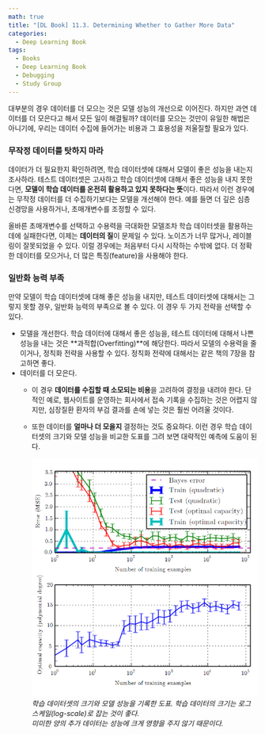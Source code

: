 ```yaml
---
math: true
title: "[DL Book] 11.3. Determining Whether to Gather More Data"
categories:
  - Deep Learning Book
tags:
  - Books
  - Deep Learning Book
  - Debugging
  - Study Group
---
```


대부분의 경우 데이터를 더 모으는 것은 모델 성능의 개선으로 이어진다. 하지만 과연 데이터를 더 모은다고 해서 모든 일이 해결될까? 데이터를 모으는 것만이 유일한 해법은 아니기에, 우리는 데이터 수집에 들어가는 비용과 그 효용성을 저울질할 필요가 있다.

### 무작정 데이터를 탓하지 마라

데이터가 더 필요한지 확인하려면, 학습 데이터셋에 대해서 모델이 좋은 성능을 내는지 조사하라. 테스트 데이터셋은 고사하고 학습 데이터셋에 대해서 좋은 성능을 내지 못한다면, **모델이 학습 데이터를 온전히 활용하고 있지 못하다는 뜻**이다. 따라서 이런 경우에는 무작정 데이터를 더 수집하기보다는 모델을 개선해야 한다. 예를 들면 더 깊은 심층 신경망을 사용하거나, 초매개변수를 조정할 수 있다.

올바른 초매개변수를 선택하고 수용력을 극대화한 모델조차 학습 데이터셋을 활용하는 데에 실패한다면, 이제는 **데이터의 질**이 문제일 수 있다. 노이즈가 너무 많거나, 레이블링이 잘못되었을 수 있다. 이럴 경우에는 처음부터 다시 시작하는 수밖에 없다. 더 정확한 데이터를 모으거나, 더 많은 특징(feature)을 사용해야 한다.

### 일반화 능력 부족

만약 모델이 학습 데이터셋에 대해 좋은 성능을 내지만, 테스트 데이터셋에 대해서는 그렇지 못할 경우, 일반화 능력의 부족으로 볼 수 있다. 이 경우 두 가지 전략을 선택할 수 있다.

- 모델을 개선한다.
학습 데이터에 대해서 좋은 성능을, 테스트 데이터에 대해서 나쁜 성능을 내는 것은 **과적합(Overfitting)**에 해당한다. 따라서 모델의 수용력을 줄이거나, 정칙화 전략을 사용할 수 있다. 정칙화 전략에 대해서는 같은 책의 7장을 참고하면 좋다.
- 데이터를 더 모은다.
    - 이 경우 **데이터를 수집할 때 소모되는 비용**을 고려하여 결정을 내려야 한다. 단적인 예로, 웹사이트를 운영하는 회사에서 접속 기록을 수집하는 것은 어렵지 않지만, 심장질환 환자의 부검 결과를 손에 넣는 것은 훨씬 어려울 것이다.
    - 또한 데이터를 **얼마나 더 모을지** 결정하는 것도 중요하다. 이런 경우 학습 데이터셋의 크기와 모델 성능을 비교한 도표를 그려 보면 대략적인 예측에 도움이 된다.
        
        ![Untitled](/assets/images/dlbook/11/2.png)
        _학습 데이터셋의 크기와 모델 성능을 기록한 도표. 학습 데이터의 크기는 로그 스케일(log-scale)로 잡는 것이 좋다.<br> 미미한 양의 추가 데이터는 성능에 크게 영향을 주지 않기 때문이다._